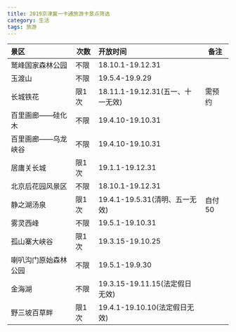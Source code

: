 ```yaml
---
title: 2019京津冀一卡通旅游卡景点筛选
category: 生活
tags: 旅游
---
```


| 景区 | 次数 | 开放时间 | 备注 |
|:-----|-----|:--------|-----|
| 鹫峰国家森林公园 |不限 |18.10.1-19.12.31|
| 玉渡山 |不限 |19.5.4-19.9.29|
| 长城铁花 |限1次 |18.11.1-19.12.31(五一、十一无效)| 需预约|
| 百里画廊——硅化木 |不限 |19.4.10-19.10.31|<!--more-->
| 百里画廊——乌龙峡谷 | 不限 |19.4.10-19.10.31|
| 居庸关长城 |限1次 |19.1.1-19.12.31|
| 北京后花园风景区 |不限 |18.10.1-19.12.31|
| 静之湖汤泉 |限1次 |19.4.1-19.5.31(清明、五一无效)| 自付50|
| 雾灵西峰 |不限 |19.5.1-19.10.31|
| 孤山寨大峡谷 |限1次 |19.3.15-19.10.25|
| 喇叭沟门原始森林公园 |不限 |19.5.1-19.9.30|
| 金海湖 |不限 |19.3.15-19.11.15(法定假日无效)|
| 野三坡百草畔 |限1次 |19.4.1-19.10.10(法定假日无效)|
